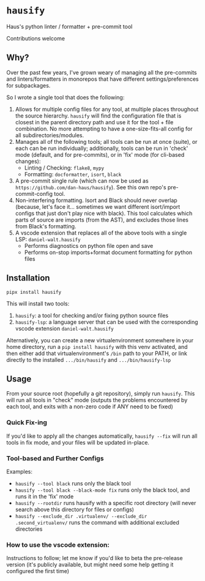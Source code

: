 # `hausify`
Haus's python linter / formatter + pre-commit tool

Contributions welcome

## Why?
Over the past few years, I've grown weary of managing all the pre-commits and linters/formatters in monorepos that have different settings/preferences for subpackages.

So I wrote a single tool that does the following:

1. Allows for multiple config files for any tool, at multiple places throughout the source hierarchy.  `hausify` will find the configuration file that is closest in the parent directory path and use it for the tool + file combination.  No more attempting to have a one-size-fits-all config for all subdirectories/modules.
2. Manages all of the following tools; all tools can be run at once (suite), or each can be run individually; additionally, tools can be run in 'check' mode (default, and for pre-commits), or in 'fix' mode (for cli-based changes): 
    - Linting / Checking: `flake8`, `mypy`
    - Formatting: `docformatter`, `isort`, `black`
3. A pre-commit single rule (which can now be used as `https://github.com/dan-haus/hausify`).  See this own repo's pre-commit-config tool.
4. Non-interfering formatting.  Isort and Black should never overlap (because, let's face it... sometimes we want different isort/import configs that just don't play nice with black).  This tool calculates which parts of source are imports (from the AST), and excludes those lines from Black's formatting.
5. A vscode extension that replaces all of the above tools with a single LSP: `daniel-walt.hausify`
    - Performs diagnostics on python file open and save
    - Performs on-stop imports+format document formatting for python files

## Installation

`pipx install hausify`

This will install two tools:
1. `hausify`: a tool for checking and/or fixing python source files
2. `hausify-lsp`: a language server that can be used with the corresponding vscode extension `daniel-walt.hausify`

Alternatively, you can create a new virtualenvironment somewhere in your home directory, run a `pip install hausify` with this venv activated, and then either add that virtualenvironment's `/bin` path to your PATH, or link directly to the installed `.../bin/hausify` and `.../bin/hausify-lsp`

## Usage

From your source root (hopefully a git repository), simply run `hausify`.  This will run all tools in "check" mode (outputs the problems encountered by each tool, and exits with a non-zero code if ANY need to be fixed)

### Quick Fix-ing

If you'd like to apply all the changes automatically, `hausify --fix` will run all tools in fix mode, and your files will be updated in-place.

### Tool-based and Further Configs
Examples:
- `hausify --tool black` runs only the black tool
- `hausify --tool black --black-mode fix` runs only the black tool, and runs it in the 'fix' mode
- `hausify --rootdir` runs hausify with a specific root directory (will never search above this directory for files or configs)
- `hausify --exclude_dir .virtualenv/ --exclude_dir .second_virtualenv/` runs the command with additional excluded directories


### How to use the vscode extension:

Instructions to follow; let me know if you'd like to beta the pre-release version (it's publicly available, but might need some help getting it configured the first time)
